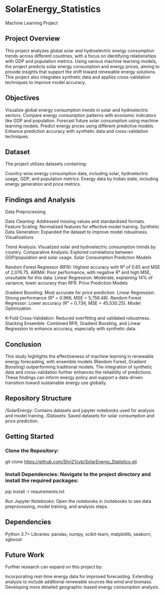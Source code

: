 # SolarEnergy_Statistics
Machine Learning Project 
## Project Overview
This project analyzes global solar and hydroelectric energy consumption trends across different countries, with a focus on identifying relationships with GDP and population metrics. Using various machine learning models, the project predicts solar energy consumption and energy prices, aiming to provide insights that support the shift toward renewable energy solutions. This project also integrates synthetic data and applies cross-validation techniques to improve model accuracy.
## Objectives
Visualize global energy consumption trends in solar and hydroelectric sectors.
Compare energy consumption patterns with economic indicators like GDP and population.
Forecast future solar consumption using machine learning models.
Predict energy prices using different predictive models.
Enhance prediction accuracy with synthetic data and cross-validation techniques.

## Dataset
The project utilizes datasets containing:

Country-wise energy consumption data, including solar, hydroelectric usage, GDP, and population metrics.
Energy data by Indian state, including energy generation and price metrics.
## Findings and Analysis
Data Preprocessing

Data Cleaning: Addressed missing values and standardized formats.
Feature Scaling: Normalized features for effective model training.
Synthetic Data Generation: Expanded the dataset to improve model robustness.
Visualizations

Trend Analysis: Visualized solar and hydroelectric consumption trends by country.
Comparative Analysis: Explored correlations between GDP/population and solar usage.
Solar Consumption Prediction Models

Random Forest Regressor (RFR): Highest accuracy with R² of 0.65 and MSE of 2,076.75.
ARIMA: Poor performance, with negative R² and high MSE, unsuitable for this data.
Linear Regression: Moderate, explaining 14% of variance; lower accuracy than RFR.
Price Prediction Models

Gradient Boosting: Most accurate for price prediction.
Linear Regression: Strong performance (R² = 0.966, MSE = 5,756.48).
Random Forest Regressor: Lower accuracy (R² = 0.734, MSE = 45,530.25).
Model Optimization

K-Fold Cross-Validation: Reduced overfitting and validated robustness.
Stacking Ensemble: Combined RFR, Gradient Boosting, and Linear Regression to enhance accuracy, especially with synthetic data.
## Conclusion
This study highlights the effectiveness of machine learning in renewable energy forecasting, with ensemble models (Random Forest, Gradient Boosting) outperforming traditional models. The integration of synthetic data and cross-validation further enhances the reliability of predictions. These findings can inform energy policy and support a data-driven transition toward sustainable energy use globally.

## Repository Structure
/SolarEnergy: Contains datasets and jupyter notebooks used for analysis and model training.
/Datasets: Saved datasets for solar consumption and price prediction.


## Getting Started
  ### Clone the Repository:
git clone https://github.com/Shri21cyb/SolarEnergy_Statistics.git
  ### Install Dependencies: Navigate to the project directory and install the required packages:
pip install -r requirements.txt

Run Jupyter Notebooks: Open the notebooks in /notebooks to see data preprocessing, model training, and analysis steps.

## Dependencies
Python 3.7+
Libraries: pandas, numpy, scikit-learn, matplotlib, seaborn, xgboost

## Future Work
Further research can expand on this project by:

Incorporating real-time energy data for improved forecasting.
Extending analysis to include additional renewable sources like wind and biomass.
Developing more detailed geographic-based energy consumption analysis.
